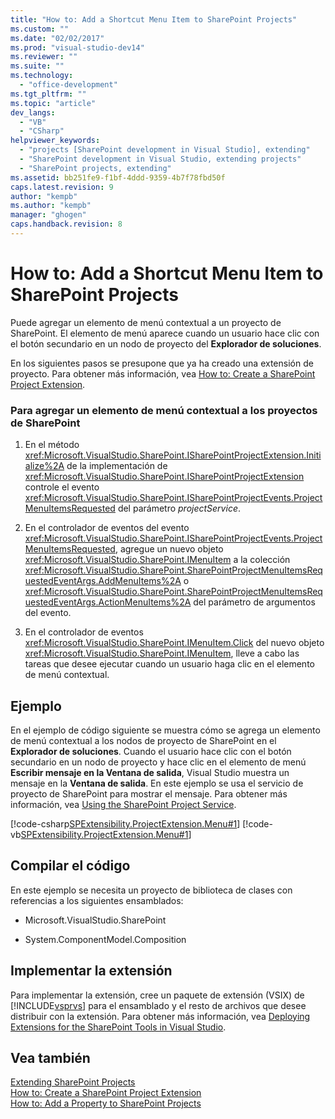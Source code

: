 ```yaml
---
title: "How to: Add a Shortcut Menu Item to SharePoint Projects"
ms.custom: ""
ms.date: "02/02/2017"
ms.prod: "visual-studio-dev14"
ms.reviewer: ""
ms.suite: ""
ms.technology: 
  - "office-development"
ms.tgt_pltfrm: ""
ms.topic: "article"
dev_langs: 
  - "VB"
  - "CSharp"
helpviewer_keywords: 
  - "projects [SharePoint development in Visual Studio], extending"
  - "SharePoint development in Visual Studio, extending projects"
  - "SharePoint projects, extending"
ms.assetid: bb251fe9-f1bf-4ddd-9359-4b7f78fbd50f
caps.latest.revision: 9
author: "kempb"
ms.author: "kempb"
manager: "ghogen"
caps.handback.revision: 8
---
```

# How to: Add a Shortcut Menu Item to SharePoint Projects
  Puede agregar un elemento de menú contextual a un proyecto de SharePoint.  El elemento de menú aparece cuando un usuario hace clic con el botón secundario en un nodo de proyecto del **Explorador de soluciones**.  
  
 En los siguientes pasos se presupone que ya ha creado una extensión de proyecto.  Para obtener más información, vea [How to: Create a SharePoint Project Extension](../sharepoint/how-to-create-a-sharepoint-project-extension.md).  
  
### Para agregar un elemento de menú contextual a los proyectos de SharePoint  
  
1.  En el método <xref:Microsoft.VisualStudio.SharePoint.ISharePointProjectExtension.Initialize%2A> de la implementación de <xref:Microsoft.VisualStudio.SharePoint.ISharePointProjectExtension> controle el evento <xref:Microsoft.VisualStudio.SharePoint.ISharePointProjectEvents.ProjectMenuItemsRequested> del parámetro *projectService*.  
  
2.  En el controlador de eventos del evento <xref:Microsoft.VisualStudio.SharePoint.ISharePointProjectEvents.ProjectMenuItemsRequested>, agregue un nuevo objeto <xref:Microsoft.VisualStudio.SharePoint.IMenuItem> a la colección <xref:Microsoft.VisualStudio.SharePoint.SharePointProjectMenuItemsRequestedEventArgs.AddMenuItems%2A> o <xref:Microsoft.VisualStudio.SharePoint.SharePointProjectMenuItemsRequestedEventArgs.ActionMenuItems%2A> del parámetro de argumentos del evento.  
  
3.  En el controlador de eventos <xref:Microsoft.VisualStudio.SharePoint.IMenuItem.Click> del nuevo objeto <xref:Microsoft.VisualStudio.SharePoint.IMenuItem>, lleve a cabo las tareas que desee ejecutar cuando un usuario haga clic en el elemento de menú contextual.  
  
## Ejemplo  
 En el ejemplo de código siguiente se muestra cómo se agrega un elemento de menú contextual a los nodos de proyecto de SharePoint en el **Explorador de soluciones**.  Cuando el usuario hace clic con el botón secundario en un nodo de proyecto y hace clic en el elemento de menú **Escribir mensaje en la Ventana de salida**, Visual Studio muestra un mensaje en la **Ventana de salida**.  En este ejemplo se usa el servicio de proyecto de SharePoint para mostrar el mensaje.  Para obtener más información, vea [Using the SharePoint Project Service](../sharepoint/using-the-sharepoint-project-service.md).  
  
 [!code-csharp[SPExtensibility.ProjectExtension.Menu#1](../snippets/csharp/VS_Snippets_OfficeSP/spextensibility.projectextension.menu/cs/extension/projectitemextensionmenu.cs#1)]
 [!code-vb[SPExtensibility.ProjectExtension.Menu#1](../snippets/visualbasic/VS_Snippets_OfficeSP/spextensibility.projectextension.menu/vb/extension/projectitemextensionmenu.vb#1)]  
  
## Compilar el código  
 En este ejemplo se necesita un proyecto de biblioteca de clases con referencias a los siguientes ensamblados:  
  
-   Microsoft.VisualStudio.SharePoint  
  
-   System.ComponentModel.Composition  
  
## Implementar la extensión  
 Para implementar la extensión, cree un paquete de extensión \(VSIX\) de [!INCLUDE[vsprvs](../sharepoint/includes/vsprvs-md.md)] para el ensamblado y el resto de archivos que desee distribuir con la extensión.  Para obtener más información, vea [Deploying Extensions for the SharePoint Tools in Visual Studio](../sharepoint/deploying-extensions-for-the-sharepoint-tools-in-visual-studio.md).  
  
## Vea también  
 [Extending SharePoint Projects](../sharepoint/extending-sharepoint-projects.md)   
 [How to: Create a SharePoint Project Extension](../sharepoint/how-to-create-a-sharepoint-project-extension.md)   
 [How to: Add a Property to SharePoint Projects](../sharepoint/how-to-add-a-property-to-sharepoint-projects.md)  
  
  
